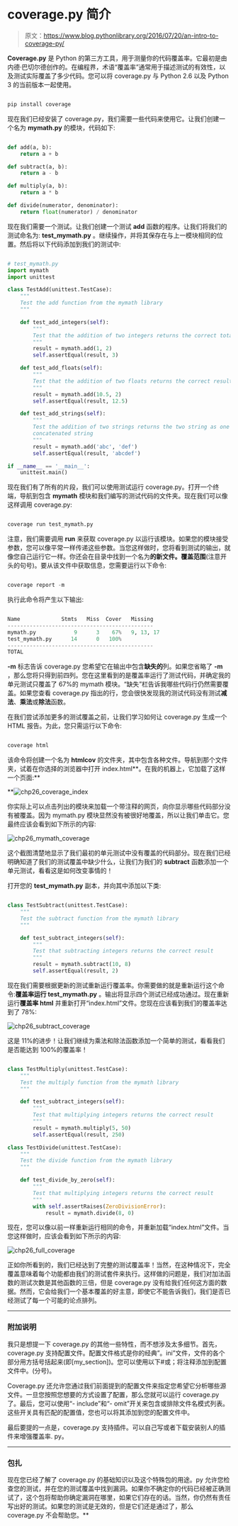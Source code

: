 # coverage.py 简介

> 原文：<https://www.blog.pythonlibrary.org/2016/07/20/an-intro-to-coverage-py/>

**Coverage.py** 是 Python 的第三方工具，用于测量你的代码覆盖率。它最初是由内德·巴切尔德创作的。在编程界，术语“覆盖率”通常用于描述测试的有效性，以及测试实际覆盖了多少代码。您可以将 coverage.py 与 Python 2.6 以及 Python 3 的当前版本一起使用。

```py

pip install coverage

```

现在我们已经安装了 coverage.py，我们需要一些代码来使用它。让我们创建一个名为 **mymath.py** 的模块，代码如下:

```py

def add(a, b):
    return a + b

def subtract(a, b):
    return a - b

def multiply(a, b):
    return a * b

def divide(numerator, denominator):
    return float(numerator) / denominator

```

现在我们需要一个测试。让我们创建一个测试 **add** 函数的程序。让我们将我们的测试命名为: **test_mymath.py** 。继续操作，并将其保存在与上一模块相同的位置。然后将以下代码添加到我们的测试中:

```py

# test_mymath.py
import mymath
import unittest

class TestAdd(unittest.TestCase):
    """
    Test the add function from the mymath library
    """

    def test_add_integers(self):
        """
        Test that the addition of two integers returns the correct total
        """
        result = mymath.add(1, 2)
        self.assertEqual(result, 3)

    def test_add_floats(self):
        """
        Test that the addition of two floats returns the correct result
        """
        result = mymath.add(10.5, 2)
        self.assertEqual(result, 12.5)

    def test_add_strings(self):
        """
        Test the addition of two strings returns the two string as one
        concatenated string
        """
        result = mymath.add('abc', 'def')
        self.assertEqual(result, 'abcdef')

if __name__ == '__main__':
    unittest.main()

```

现在我们有了所有的片段，我们可以使用测试运行 coverage.py。打开一个终端，导航到包含 **mymath** 模块和我们编写的测试代码的文件夹。现在我们可以像这样调用 coverage.py:

```py

coverage run test_mymath.py

```

注意，我们需要调用 **run** 来获取 coverage.py 以运行该模块。如果您的模块接受参数，您可以像平常一样传递这些参数。当您这样做时，您将看到测试的输出，就像您自己运行它一样。你还会在目录中找到一个名为**的新文件。覆盖范围**(注意开头的句号)。要从该文件中获取信息，您需要运行以下命令:

```py

coverage report -m

```

执行此命令将产生以下输出:

```py

Name             Stmts   Miss  Cover   Missing
----------------------------------------------
mymath.py            9      3    67%   9, 13, 17
test_mymath.py      14      0   100%
----------------------------------------------
TOTAL     

```

**-m** 标志告诉 coverage.py 您希望它在输出中包含**缺失的**列。如果您省略了 **-m** ，那么您将只得到前四列。您在这里看到的是覆盖率运行了测试代码，并确定我的单元测试只覆盖了 67%的 mymath 模块。“缺失”栏告诉我哪些代码行仍然需要覆盖。如果您查看 coverage.py 指出的行，您会很快发现我的测试代码没有测试**减法**、**乘法**或**除法**函数。

在我们尝试添加更多的测试覆盖之前，让我们学习如何让 coverage.py 生成一个 HTML 报告。为此，您只需运行以下命令:

```py

coverage html

```

该命令将创建一个名为 **htmlcov** 的文件夹，其中包含各种文件。导航到那个文件夹，试着在你选择的浏览器中打开 index.html**。在我的机器上，它加载了这样一个页面:**

 **![chp26_coverage_index](img/f78762c897a888c97095969bc7b79b64.png)

你实际上可以点击列出的模块来加载一个带注释的网页，向你显示哪些代码部分没有被覆盖。因为 mymath.py 模块显然没有被很好地覆盖，所以让我们单击它。您最终应该会看到如下所示的内容:

![chp26_mymath_coverage](img/0d9162fc03a66da1fe7bfb68d43429c8.png)

这个截图清楚地显示了我们最初的单元测试中没有覆盖的代码部分。现在我们已经明确知道了我们的测试覆盖中缺少什么，让我们为我们的 **subtract** 函数添加一个单元测试，看看这是如何改变事情的！

打开您的 **test_mymath.py** 副本，并向其中添加以下类:

```py

class TestSubtract(unittest.TestCase):
    """
    Test the subtract function from the mymath library
    """

    def test_subtract_integers(self):
        """
        Test that subtracting integers returns the correct result
        """
        result = mymath.subtract(10, 8)
        self.assertEqual(result, 2)

```

现在我们需要根据更新的测试重新运行覆盖率。你需要做的就是重新运行这个命令:**覆盖率运行 test_mymath.py** 。输出将显示四个测试已经成功通过。现在重新运行**覆盖率 html** 并重新打开“index.html”文件。您现在应该看到我们的覆盖率达到了 78%:

![chp26_subtract_coverage](img/478d99c4b0cdd3b40033cfe0b328fd74.png)

这是 11%的进步！让我们继续为乘法和除法函数添加一个简单的测试，看看我们是否能达到 100%的覆盖率！

```py

class TestMultiply(unittest.TestCase):
    """
    Test the multiply function from the mymath library
    """

    def test_subtract_integers(self):
        """
        Test that multiplying integers returns the correct result
        """
        result = mymath.multiply(5, 50)
        self.assertEqual(result, 250)

class TestDivide(unittest.TestCase):
    """
    Test the divide function from the mymath library
    """

    def test_divide_by_zero(self):
        """
        Test that multiplying integers returns the correct result
        """
        with self.assertRaises(ZeroDivisionError):
            result = mymath.divide(8, 0)

```

现在，您可以像以前一样重新运行相同的命令，并重新加载“index.html”文件。当您这样做时，应该会看到如下所示的内容:

![chp26_full_coverage](img/1a455b2dcba2234f08cbaa58e683a746.png)

正如你所看到的，我们已经达到了完整的测试覆盖率！当然，在这种情况下，完全覆盖意味着每个功能都由我们的测试套件来执行。这样做的问题是，我们对加法函数的测试次数是其他函数的三倍，但是 coverage.py 没有给我们任何这方面的数据。然而，它会给我们一个基本覆盖的好主意，即使它不能告诉我们，我们是否已经测试了每一个可能的论点排列。

* * *

### 附加说明

我只是想提一下 coverage.py 的其他一些特性，而不想涉及太多细节。首先，coverage.py 支持配置文件。配置文件格式是你的经典”。ini”文件，文件的各个部分用方括号括起来(即[my_section])。您可以使用以下#或；将注释添加到配置文件中。(分号)。

Coverage.py 还允许您通过我们前面提到的配置文件来指定您希望它分析哪些源文件。一旦您按照您想要的方式设置了配置，那么您就可以运行 coverage.py 了。最后，您可以使用“- include”和“- omit”开关来包含或排除文件名模式列表。这些开关具有匹配的配置值，您也可以将其添加到您的配置文件中。

最后要提的一点是，coverage.py 支持插件。可以自己写或者下载安装别人的插件来增强覆盖率. py。

* * *

### 包扎

现在您已经了解了 coverage.py 的基础知识以及这个特殊包的用途。py 允许您检查您的测试，并在您的测试覆盖中找到漏洞。如果你不确定你的代码已经被正确测试了，这个包将帮助你确定漏洞在哪里，如果它们存在的话。当然，你仍然有责任写出好的测试。如果您的测试是无效的，但是它们还是通过了，那么 coverage.py 不会帮助您。**